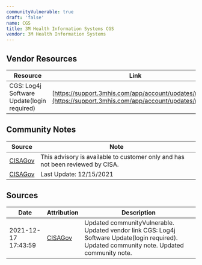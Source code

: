 ```yaml
---
communityVulnerable: true
draft: 'false'
name: CGS
title: 3M Health Information Systems CGS
vendor: 3M Health Information Systems
---
```


## Vendor Resources
| Resource | Link |
| --- | --- |
| CGS: Log4j Software Update(login required) | [https://support.3mhis.com/app/account/updates/ri/5210](https://support.3mhis.com/app/account/updates/ri/5210) |


## Community Notes
| Source | Note |
| --- | --- |
| [CISAGov](https://raw.githubusercontent.com/cisagov/log4j-affected-db/develop/README.md) | This advisory is available to customer only and has not been reviewed by CISA. |
| [CISAGov](https://raw.githubusercontent.com/cisagov/log4j-affected-db/develop/README.md) | Last Update: 12/15/2021 |

## Sources
| Date | Attribution | Description |
| --- | --- | --- |
| 2021-12-17 17:43:59 | [CISAGov](https://raw.githubusercontent.com/cisagov/log4j-affected-db/develop/README.md) | Updated communityVulnerable. Updated vendor link CGS: Log4j Software Update(login required). Updated community note. Updated community note.  |
